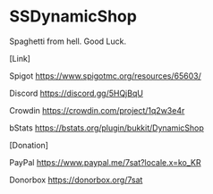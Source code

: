 # SSDynamicShop
Spaghetti from hell. Good Luck.

[Link]

Spigot https://www.spigotmc.org/resources/65603/

Discord https://discord.gg/5HQjBqU

Crowdin https://crowdin.com/project/1q2w3e4r

bStats https://bstats.org/plugin/bukkit/DynamicShop

[Donation]

PayPal https://www.paypal.me/7sat?locale.x=ko_KR

Donorbox https://donorbox.org/7sat
